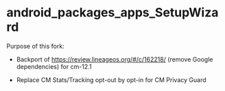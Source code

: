 # android_packages_apps_SetupWizard
Purpose of this fork:

- Backport of https://review.lineageos.org/#/c/162218/ (remove Google dependencies) for cm-12.1

- Replace CM Stats/Tracking opt-out by opt-in for CM Privacy Guard
